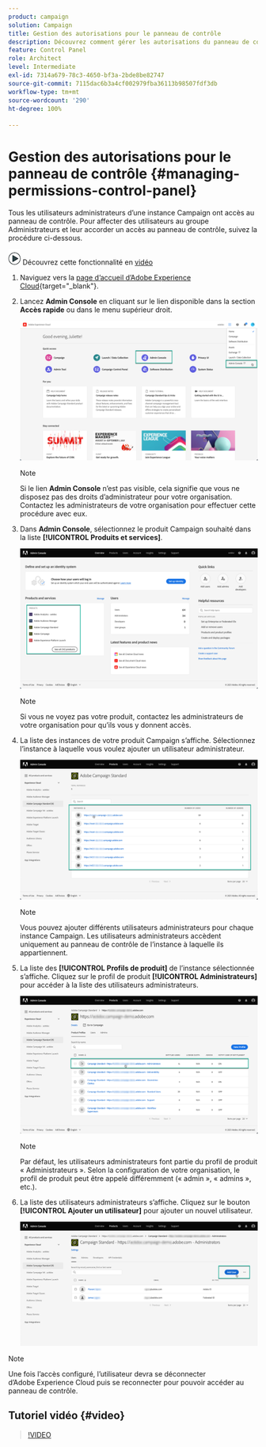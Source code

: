 ```yaml
---
product: campaign
solution: Campaign
title: Gestion des autorisations pour le panneau de contrôle
description: Découvrez comment gérer les autorisations du panneau de contrôle
feature: Control Panel
role: Architect
level: Intermediate
exl-id: 7314a679-78c3-4650-bf3a-2bde8be82747
source-git-commit: 7115dac6b3a4cf002979fba36113b98507fdf3db
workflow-type: tm+mt
source-wordcount: '290'
ht-degree: 100%

---
```


# Gestion des autorisations pour le panneau de contrôle {#managing-permissions-control-panel}

Tous les utilisateurs administrateurs d’une instance Campaign ont accès au panneau de contrôle. Pour affecter des utilisateurs au groupe Administrateurs et leur accorder un accès au panneau de contrôle, suivez la procédure ci-dessous.

![](assets/do-not-localize/how-to-video.png) Découvrez cette fonctionnalité en [vidéo](../../discover/using/managing-permissions.md#video)

1. Naviguez vers la [page d’accueil d’Adobe Experience Cloud](https://experiencecloud.adobe.com/){target=&quot;_blank&quot;}.

1. Lancez **Admin Console** en cliquant sur le lien disponible dans la section **Accès rapide** ou dans le menu supérieur droit.

   ![](assets/do-not-localize/control_panel_admin-console.png)

   >[!NOTE]
   >
   >Si le lien **Admin Console** n’est pas visible, cela signifie que vous ne disposez pas des droits d’administrateur pour votre organisation. Contactez les administrateurs de votre organisation pour effectuer cette procédure avec eux.

1. Dans **Admin Console**, sélectionnez le produit Campaign souhaité dans la liste **[!UICONTROL Produits et services]**.

   ![](assets/do-not-localize/control_panel_product-list.png)

   >[!NOTE]
   >
   >Si vous ne voyez pas votre produit, contactez les administrateurs de votre organisation pour qu’ils vous y donnent accès.

1. La liste des instances de votre produit Campaign s’affiche. Sélectionnez l’instance à laquelle vous voulez ajouter un utilisateur administrateur.

   ![](assets/do-not-localize/control_panel_add_user_4.png)

   >[!NOTE]
   >
   >Vous pouvez ajouter différents utilisateurs administrateurs pour chaque instance Campaign. Les utilisateurs administrateurs accèdent uniquement au panneau de contrôle de l’instance à laquelle ils appartiennent.

1. La liste des **[!UICONTROL Profils de produit]** de l’instance sélectionnée s’affiche. Cliquez sur le profil de produit **[!UICONTROL Administrateurs]** pour accéder à la liste des utilisateurs administrateurs.

   ![](assets/do-not-localize/control_panel_add_user_5.png)

   >[!NOTE]
   >
   >Par défaut, les utilisateurs administrateurs font partie du profil de produit « Administrateurs ». Selon la configuration de votre organisation, le profil de produit peut être appelé différemment (« admin », « admins », etc.).

1. La liste des utilisateurs administrateurs s’affiche. Cliquez sur le bouton **[!UICONTROL Ajouter un utilisateur]** pour ajouter un nouvel utilisateur.

   ![](assets/do-not-localize/control_panel_add_user_6.png)

>[!NOTE]
>
>Une fois l’accès configuré, l’utilisateur devra se déconnecter d’Adobe Experience Cloud puis se reconnecter pour pouvoir accéder au panneau de contrôle.

## Tutoriel vidéo {#video}

>[!VIDEO](https://video.tv.adobe.com/v/27147?quality=12)
